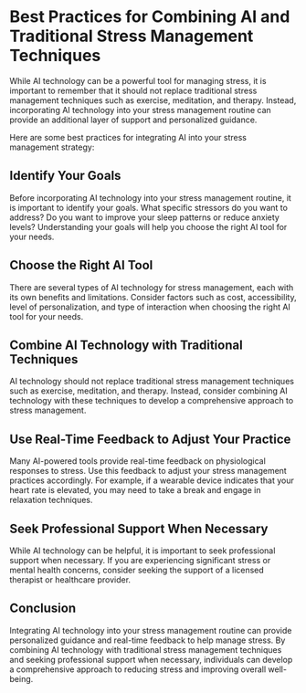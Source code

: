 Best Practices for Combining AI and Traditional Stress Management Techniques
=================================================================================================================================

While AI technology can be a powerful tool for managing stress, it is important to remember that it should not replace traditional stress management techniques such as exercise, meditation, and therapy. Instead, incorporating AI technology into your stress management routine can provide an additional layer of support and personalized guidance.

Here are some best practices for integrating AI into your stress management strategy:

Identify Your Goals
-------------------

Before incorporating AI technology into your stress management routine, it is important to identify your goals. What specific stressors do you want to address? Do you want to improve your sleep patterns or reduce anxiety levels? Understanding your goals will help you choose the right AI tool for your needs.

Choose the Right AI Tool
------------------------

There are several types of AI technology for stress management, each with its own benefits and limitations. Consider factors such as cost, accessibility, level of personalization, and type of interaction when choosing the right AI tool for your needs.

Combine AI Technology with Traditional Techniques
-------------------------------------------------

AI technology should not replace traditional stress management techniques such as exercise, meditation, and therapy. Instead, consider combining AI technology with these techniques to develop a comprehensive approach to stress management.

Use Real-Time Feedback to Adjust Your Practice
----------------------------------------------

Many AI-powered tools provide real-time feedback on physiological responses to stress. Use this feedback to adjust your stress management practices accordingly. For example, if a wearable device indicates that your heart rate is elevated, you may need to take a break and engage in relaxation techniques.

Seek Professional Support When Necessary
----------------------------------------

While AI technology can be helpful, it is important to seek professional support when necessary. If you are experiencing significant stress or mental health concerns, consider seeking the support of a licensed therapist or healthcare provider.

Conclusion
----------

Integrating AI technology into your stress management routine can provide personalized guidance and real-time feedback to help manage stress. By combining AI technology with traditional stress management techniques and seeking professional support when necessary, individuals can develop a comprehensive approach to reducing stress and improving overall well-being.
